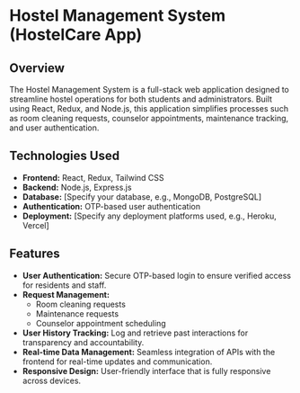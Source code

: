 # Hostel Management System (HostelCare App)

## Overview

The Hostel Management System is a full-stack web application designed to streamline hostel operations for both students and administrators. Built using React, Redux, and Node.js, this application simplifies processes such as room cleaning requests, counselor appointments, maintenance tracking, and user authentication.

## Technologies Used

- **Frontend:** React, Redux, Tailwind CSS
- **Backend:** Node.js, Express.js
- **Database:** [Specify your database, e.g., MongoDB, PostgreSQL]
- **Authentication:** OTP-based user authentication
- **Deployment:** [Specify any deployment platforms used, e.g., Heroku, Vercel]

## Features

- **User Authentication:** Secure OTP-based login to ensure verified access for residents and staff.
- **Request Management:** 
  - Room cleaning requests
  - Maintenance requests
  - Counselor appointment scheduling
- **User History Tracking:** Log and retrieve past interactions for transparency and accountability.
- **Real-time Data Management:** Seamless integration of APIs with the frontend for real-time updates and communication.
- **Responsive Design:** User-friendly interface that is fully responsive across devices.

